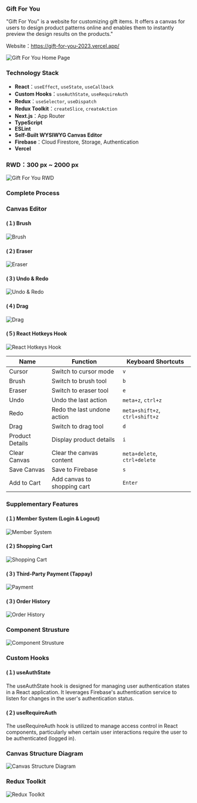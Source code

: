 ### Gift For You

"Gift For You" is a website for customizing gift items. It offers a canvas for users to design product patterns online and enables them to instantly preview the design results on the products."

Website：https://gift-for-you-2023.vercel.app/

![Gift For You Home Page](public/images/README/README.jpeg)


### Technology Stack

- **React**：`useEffect`, `useState`, `useCallback`
- **Custom Hooks**：`useAuthState`, `useRequireAuth`
- **Redux**：`useSelector`, `useDispatch`
- **Redux Toolkit**：`createSlice`, `createAction`
- **Next.js**：App Router
- **TypeScript**
- **ESLint**
- **Self-Built WYSIWYG Canvas Editor**
- **Firebase**：Cloud Firestore, Storage, Authentication
- **Vercel**
<!-- 補圖-->

### RWD：300 px ~ 2000 px
![Gift For You RWD](public/images/README/homepage-RWD.gif)


### Complete Process
<!-- 待補 GIF 動畫圖-->

### Canvas Editor
#### (１) Brush
![Brush](public/images/README/brush.gif)

#### (２) Eraser
![Eraser](public/images/README/eraser.gif)

#### (３) Undo & Redo
![Undo & Redo](public/images/README/undo-and-redo.gif)

#### (４) Drag
![Drag](public/images/README/drag.gif)

#### (５) React Hotkeys Hook
![React Hotkeys Hook](public/images/README/hotkeys.jpeg)

| Name             | Function                    | Keyboard Shortcuts                |
|------------------|-----------------------------|-----------------------------------|
| Cursor           | Switch to cursor mode       | `v`                               |
| Brush            | Switch to brush tool        | `b`                               |
| Eraser           | Switch to eraser tool       | `e`                               |
| Undo             | Undo the last action        | `meta+z`, `ctrl+z`                |
| Redo             | Redo the last undone action | `meta+shift+z`, `ctrl+shift+z`    |
| Drag             | Switch to drag tool         | `d`                               |
| Product Details  | Display product details     | `i`                               |
| Clear Canvas     | Clear the canvas content    | `meta+delete`, `ctrl+delete`      |
| Save Canvas      | Save to Firebase            | `s`                               |
| Add to Cart      | Add canvas to shopping cart | `Enter`                           |


### Supplementary Features

#### (１) Member System (Login & Logout)
![Member System](public/images/README/login-and-logout.gif)

#### (２) Shopping Cart
![Shopping Cart](public/images/README/cart.gif)

#### (３) Third-Party Payment (Tappay)
![Payment](public/images/README/payment.gif)

#### (３) Order History
![Order History](public/images/README/order-history.gif)

### Component Strusture
![Component Strusture](public/images/README/components.jpeg)

### Custom Hooks

#### (１) useAuthState
The useAuthState hook is designed for managing user authentication states in a React application. It leverages Firebase's authentication service to listen for changes in the user's authentication status.

#### (２) useRequireAuth
The useRequireAuth hook is utilized to manage access control in React components, particularly when certain user interactions require the user to be authenticated (logged in).


### Canvas Structure Diagram

![Canvas Structure Diagram](public/images/README/brush-and-canvas.gif)

### Redux Toolkit
  
![Redux Toolkit](public/images/README/toolkit.gif)

